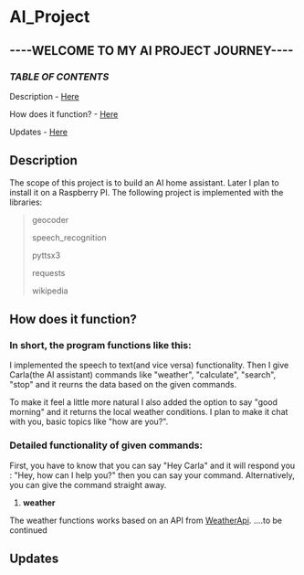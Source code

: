 # AI_Project
## **----WELCOME TO MY AI PROJECT JOURNEY----**

### _TABLE OF CONTENTS_
Description - [Here](https://github.com/S1LV10-302/AI_Project/edit/main/README.md#description)

How does it function? - [Here](https://github.com/S1LV10-302/AI_Project?tab=readme-ov-file#how-does-it-function)

Updates - [Here](#updates)

## Description
The scope of this project is to build an AI home assistant.
Later I plan to install it on a Raspberry PI.
The following project is implemented with the libraries:

> geocoder
> 
> speech_recognition
> 
> pyttsx3
> 
> requests
> 
> wikipedia

## How does it function?
### **In short, the program functions like this:**

I implemented the speech to text(and vice versa) functionality. Then I give Carla(the AI assistant) commands like "weather", "calculate", "search", "stop" and it reurns the data based on the given commands. 

To make it feel a little more natural I also added the option to say "good morning" and it returns the local weather conditions.
I plan to make it chat with you, basic topics like "how are you?".

### **Detailed functionality of given commands:**
First, you have to know that you can say "Hey Carla" and it will respond you : "Hey, how can I help you?" then you can say your command. Alternatively, you can give the command straight away.

1) **weather**

The weather functions works based on an API from [WeatherApi](https://www.weatherapi.com/).
....to be continued



## Updates
